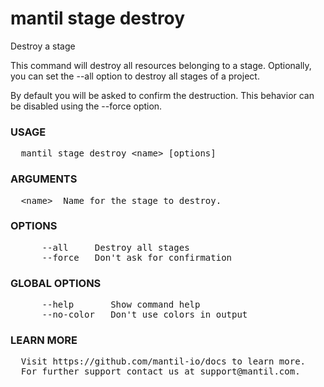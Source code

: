 
# mantil stage destroy

Destroy a stage

This command will destroy all resources belonging to a stage.
Optionally, you can set the --all option to destroy all stages of a project.

By default you will be asked to confirm the destruction.
This behavior can be disabled using the --force option.

### USAGE
<pre>
  mantil stage destroy &lt;name&gt; [options]
</pre>
### ARGUMENTS
<pre>
  &lt;name&gt;  Name for the stage to destroy.
</pre>
### OPTIONS
<pre>
      --all     Destroy all stages
      --force   Don't ask for confirmation
</pre>
### GLOBAL OPTIONS
<pre>
      --help       Show command help
      --no-color   Don't use colors in output
</pre>
### LEARN MORE
<pre>
  Visit https://github.com/mantil-io/docs to learn more.
  For further support contact us at support@mantil.com.
</pre>
